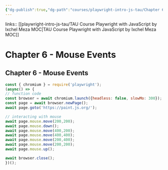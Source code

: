 ```yaml
---
{"dg-publish":true,"dg-path":"courses/playwright-intro-js-tau/Chapter 6 - Mouse Events.md","permalink":"/courses/playwright-intro-js-tau/chapter-6-mouse-events/","tags":["playwright"]}
---
```


links:: [[playwright-intro-js-tau/TAU Course Playwright with JavaScript by Ixchel Meza MOC\|TAU Course Playwright with JavaScript by Ixchel Meza MOC]]

# Chapter 6 - Mouse Events

## Chapter 6 - Mouse Events

```js
const { chromium } = require('playwright');
(async() => {
// function code
const browser = await chromium.launch({headless: false, slowMo: 300});
const page = await browser.newPage();
await page.goto('https://paint.js.org/');

// interacting with mouse
await page.mouse.move(200,200); 
await page.mouse.down();
await page.mouse.move(400,200);
await page.mouse.move(400,400);
await page.mouse.move(200,400);
await page.mouse.move(200,200);
await page.mouse.up();

await browser.close();
})();
```